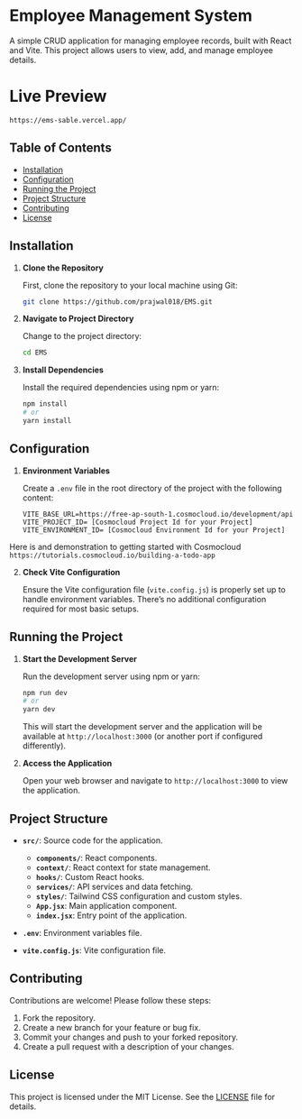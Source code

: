 
# Employee Management System

A simple CRUD application for managing employee records, built with React and Vite. This project allows users to view, add, and manage employee details.


# Live Preview
`https://ems-sable.vercel.app/`

## Table of Contents

- [Installation](#installation)
- [Configuration](#configuration)
- [Running the Project](#running-the-project)
- [Project Structure](#project-structure)
- [Contributing](#contributing)
- [License](#license)

## Installation

1. **Clone the Repository**

   First, clone the repository to your local machine using Git:

   ```bash
   git clone https://github.com/prajwal018/EMS.git
   ```

2. **Navigate to Project Directory**

   Change to the project directory:

   ```bash
   cd EMS
   ```

3. **Install Dependencies**

   Install the required dependencies using npm or yarn:

   ```bash
   npm install
   # or
   yarn install
   ```

## Configuration

1. **Environment Variables**

   Create a `.env` file in the root directory of the project with the following content:

   ```env
   VITE_BASE_URL=https://free-ap-south-1.cosmocloud.io/development/api
   VITE_PROJECT_ID= [Cosmocloud Project Id for your Project]
   VITE_ENVIRONMENT_ID= [Cosmocloud Environment Id for your Project]
   ```
  Here is and demonstration to getting started with Cosmocloud `https://tutorials.cosmocloud.io/building-a-todo-app`
  
2. **Check Vite Configuration**

   Ensure the Vite configuration file (`vite.config.js`) is properly set up to handle environment variables. There’s no additional configuration required for most basic setups.

## Running the Project

1. **Start the Development Server**

   Run the development server using npm or yarn:

   ```bash
   npm run dev
   # or
   yarn dev
   ```

   This will start the development server and the application will be available at `http://localhost:3000` (or another port if configured differently).

2. **Access the Application**

   Open your web browser and navigate to `http://localhost:3000` to view the application.

## Project Structure

- **`src/`**: Source code for the application.
  - **`components/`**: React components.
  - **`context/`**: React context for state management.
  - **`hooks/`**: Custom React hooks.
  - **`services/`**: API services and data fetching.
  - **`styles/`**: Tailwind CSS configuration and custom styles.
  - **`App.jsx`**: Main application component.
  - **`index.jsx`**: Entry point of the application.

- **`.env`**: Environment variables file.

- **`vite.config.js`**: Vite configuration file.

## Contributing

Contributions are welcome! Please follow these steps:

1. Fork the repository.
2. Create a new branch for your feature or bug fix.
3. Commit your changes and push to your forked repository.
4. Create a pull request with a description of your changes.

## License

This project is licensed under the MIT License. See the [LICENSE](LICENSE) file for details.

